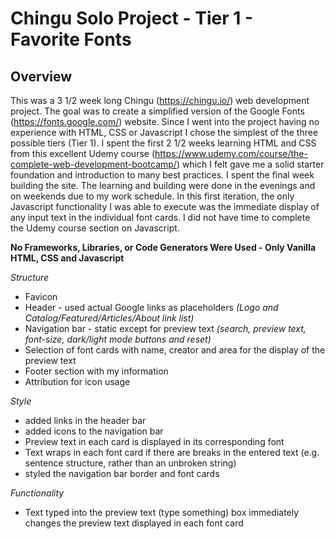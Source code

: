 # Chingu Solo Project - Tier 1 - Favorite Fonts

## Overview ##

This was a 3 1/2 week long Chingu (https://chingu.io/) web development project. The goal was to create a simplified version of the Google Fonts (https://fonts.google.com/) website. Since I went into the project having no experience with HTML, CSS or Javascript I chose the simplest of the three possible tiers (Tier 1). I spent the first 2 1/2 weeks learning HTML and CSS from this excellent Udemy course (https://www.udemy.com/course/the-complete-web-development-bootcamp/) which I felt gave me a solid starter foundation and introduction to many best practices. I spent the final week building the site. The learning and building were done in the evenings and on weekends due to my work schedule. In this first iteration, the only Javascript functionality I was able to execute was the immediate display of any input text in the individual font cards. I did not have time to complete the Udemy course section on Javascript.

**No Frameworks, Libraries, or Code Generators Were Used - Only Vanilla HTML, CSS and Javascript**

*Structure*
* Favicon
* Header - used actual Google links as placeholders *(Logo and Catalog/Featured/Articles/About link list)*
* Navigation bar - static except for preview text *(search, preview text, font-size, dark/light mode buttons and reset)*
* Selection of font cards with name, creator and area for the display of the preview text
* Footer section with my information
* Attribution for icon usage

*Style*
* added links in the header bar
* added icons to the navigation bar
* Preview text in each card is displayed in its corresponding font
* Text wraps in each font card if there are breaks in the entered text (e.g. sentence structure, rather than an unbroken string)
* styled the navigation bar border and font cards

*Functionality*
* Text typed into the preview text (type something) box immediately changes the preview text displayed in each font card
